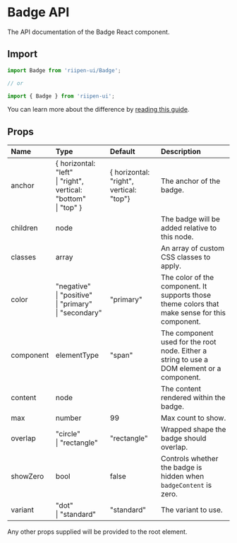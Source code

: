<!--- This documentation is automatically generated, do not try to edit it. -->

# Badge API

<p class="description">The API documentation of the Badge React component.</p>

## Import

```js
import Badge from 'riipen-ui/Badge';

// or

import { Badge } from 'riipen-ui';
```

You can learn more about the difference by [reading this guide](/guides/bundle-size).

## Props

| Name | Type | Default | Description |
|:-----|:-----|:--------|:------------|
| <span class="prop-name">anchor</span> | <span class="prop-type">{ horizontal: "left"<br>&#124;&nbsp;"right", vertical: "bottom"<br>&#124;&nbsp;"top" }</span> | <span class="prop-default">{  horizontal: "right",  vertical: "top"}</span> | The anchor of the badge. |
| <span class="prop-name">children</span> | <span class="prop-type">node</span> |  | The badge will be added relative to this node. |
| <span class="prop-name">classes</span> | <span class="prop-type">array</span> |  | An array of custom CSS classes to apply. |
| <span class="prop-name">color</span> | <span class="prop-type">"negative"<br>&#124;&nbsp;"positive"<br>&#124;&nbsp;"primary"<br>&#124;&nbsp;"secondary"</span> | <span class="prop-default">"primary"</span> | The color of the component. It supports those theme colors that make sense for this component. |
| <span class="prop-name">component</span> | <span class="prop-type">elementType</span> | <span class="prop-default">"span"</span> | The component used for the root node. Either a string to use a DOM element or a component. |
| <span class="prop-name">content</span> | <span class="prop-type">node</span> |  | The content rendered within the badge. |
| <span class="prop-name">max</span> | <span class="prop-type">number</span> | <span class="prop-default">99</span> | Max count to show. |
| <span class="prop-name">overlap</span> | <span class="prop-type">"circle"<br>&#124;&nbsp;"rectangle"</span> | <span class="prop-default">"rectangle"</span> | Wrapped shape the badge should overlap. |
| <span class="prop-name">showZero</span> | <span class="prop-type">bool</span> | <span class="prop-default">false</span> | Controls whether the badge is hidden when `badgeContent` is zero. |
| <span class="prop-name">variant</span> | <span class="prop-type">"dot"<br>&#124;&nbsp;"standard"</span> | <span class="prop-default">"standard"</span> | The variant to use. |


Any other props supplied will be provided to the root element.